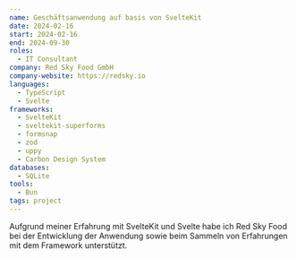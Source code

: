 ```yaml
---
name: Geschäftsanwendung auf basis von SvelteKit
date: 2024-02-16
start: 2024-02-16
end: 2024-09-30
roles:
  - IT Consultant
company: Red Sky Food GmbH
company-website: https://redsky.io
languages:
  - TypeScript
  - Svelte
frameworks:
  - SvelteKit
  - sveltekit-superforms
  - formsnap
  - zod
  - uppy
  - Carbon Design System
databases:
  - SQLite
tools:
  - Bun
tags: project
---
```


Aufgrund meiner Erfahrung mit SvelteKit und Svelte habe ich Red Sky Food bei der Entwicklung der Anwendung sowie beim Sammeln von Erfahrungen mit dem Framework unterstützt.
